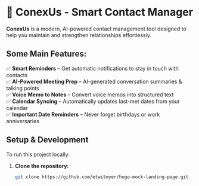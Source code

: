 # 🚀 ConexUs - Smart Contact Manager  

**ConexUs** is a modern, AI-powered contact management tool designed to help you maintain and strengthen relationships effortlessly.  



## Some Main Features:
✅ **Smart Reminders** – Get automatic notifications to stay in touch with contacts  
✅ **AI-Powered Meeting Prep** – AI-generated conversation summaries & talking points  
✅ **Voice Memo to Notes** – Convert voice memos into structured text  
✅ **Calendar Syncing** – Automatically updates last-met dates from your calendar  
✅ **Important Date Reminders** – Never forget birthdays or work anniversaries  

## Setup & Development  
To run this project locally:  
1. **Clone the repository:**  
   ```sh
   git clone https://github.com/etwitmyer/hugo-mock-landing-page.git
